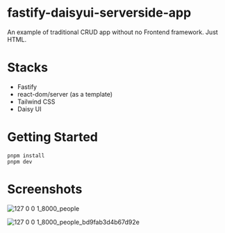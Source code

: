 # fastify-daisyui-serverside-app

An example of traditional CRUD app without no Frontend framework. Just HTML.

# Stacks

- Fastify
- react-dom/server (as a template)
- Tailwind CSS
- Daisy UI

# Getting Started

```
pnpm install
pnpm dev
```

# Screenshots

![127 0 0 1_8000_people](https://github.com/user-attachments/assets/7aa5190a-1e17-492c-909d-c72d3a3bdcfc)

![127 0 0 1_8000_people_bd9fab3d4b67d92e](https://github.com/user-attachments/assets/1519744a-bc80-4c46-a3b8-4fa0ee553873)
